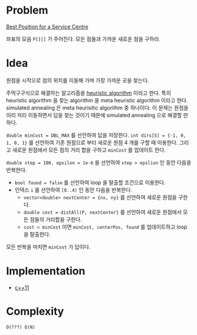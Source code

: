 # Problem

[Best Position for a Service Centre](https://leetcode.com/problems/best-position-for-a-service-centre/)

좌표의 모음 `P[][]` 가 주어진다. 모든 점들과 가까운 새로운 점을 구하라.

# Idea

원점을 시작으로 점의 위치를 이동해 가며 가장 가까운 곳을 찾는다.

주먹구구식으로 해결하는 알고리즘을 [heuristic
algorithm](/doc/combinatorial_search.md) 이라고 한다.  특히 heuristic
algorithm 을 찾는 algorithm 을 meta heuristic algorithm 이라고
한다. simulated annealing 은 meta heurisitic algorithm 중 하나이다. 이
문제는 원점을 이리 저리 이동하면서 답을 찾는 것이기 때문에 simulated
annealing 으로 해결할 만 하다.

`double minCost = DBL_MAX` 를 선언하여 답을 저장한다. `int dirs[5] =
{-1, 0, 1, 0, 1}` 를 선언하여 기존 원점으로 부터 새로운 원점 4 개를
구할 때 이용한다. 그리고 새로운 원점에서 모든 점의 거리 합을 구하고
`minCost` 를 업데이트 한다.

`double step = 100, epsilon = 1e-6` 을 선언하여 `step > epslion` 인
동안 다음을 반복한다.

* `bool found = false` 를 선언하여 loop 을 탈출할 조건으로 이용한다.
* 인덱스 `i` 를 선언하여 `[0..4)` 인 동안 다음을 반복한다.
  * `vector<double> nextCenter = {nx, ny}` 를 선언하여 새로운 원점을 구한다.
  * `double cost = distAll(P, nextCenter}` 를 선언하여 새로운 원점에서
    모든 점들의 거리합을 구한다.
  * `cost < minCost` 이면 `minCost, centerPos, found` 를 업데이트하고
    loop 을 탈출한다.

모든 반복을 마치면 `minCost` 가 답이다.

# Implementation

* [c++11](a.cpp)

# Complexity

```
O(???) O(N)
```
